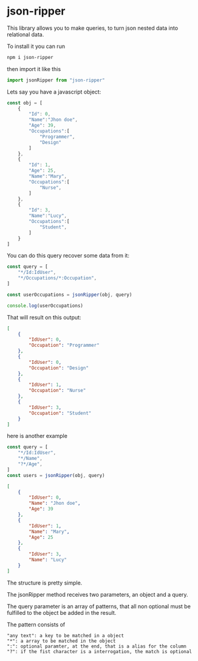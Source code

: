 # json-ripper

This library allows you to make queries, to turn json nested data into relational data.

To install it you can run
```bash
npm i json-ripper
```
then import it like this
```js
import jsonRipper from "json-ripper"
```

Lets say you have a javascript object:

```js
const obj = [
    {
        "Id": 0,
        "Name":"Jhon doe",
        "Age": 39,
        "Occupations":[
            "Programmer",
            "Design"
        ]
    },
    {
        "Id": 1,
        "Age": 25,
        "Name":"Mary",
        "Occupations":[
            "Nurse",
        ]
    },
    {
        "Id": 3,
        "Name":"Lucy",
        "Occupations":[
            "Student",
        ]
    }
]
```

You can do this query recover some data from it:

```js
const query = [
    "*/Id:IdUser",
    "*/Occupations/*:Occupation",
]
```

```js
const userOccupations = jsonRipper(obj, query)

console.log(userOccupations)
```

That will result on this output:

```json
[
    {
        "IdUser": 0,
        "Occupation": "Programmer"
    },
    {
        "IdUser": 0,
        "Occupation": "Design"
    },
    {
        "IdUser": 1,
        "Occupation": "Nurse"
    },
    {
        "IdUser": 3,
        "Occupation": "Student"
    }
]
```

here is another example
```js
const query = [
    "*/Id:IdUser",
    "*/Name",
    "?*/Age",
]
const users = jsonRipper(obj, query)
```

```json
[
    {
        "IdUser": 0,
        "Name": "Jhon doe",
        "Age": 39
    },
    {
        "IdUser": 1,
        "Name": "Mary",
        "Age": 25
    },
    {
        "IdUser": 3,
        "Name": "Lucy"
    }
]
```

The structure is pretty simple.

The jsonRipper method receives two parameters, an object and a query.

The query parameter is an array of patterns, that all non optional must be fulfilled to the object be added in the result.

The pattern consists of

```
"any text": a key to be matched in a object
"*": a array to be matched in the object
":": optional paramter, at the end, that is a alias for the column
"?": if the fist character is a interrogation, the match is optional
```
